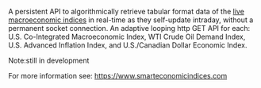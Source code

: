 A persistent API to algorithmically retrieve tabular format data of the [live macroeconomic indices](https://www.smarteconomicindices.com) in real-time as they self-update intraday, without a permanent socket connection. An adaptive looping http GET API for each: U.S. Co-Integrated Macroeconomic Index, WTI Crude Oil Demand Index, U.S. Advanced Inflation Index, and U.S./Canadian Dollar Economic Index. 

Note:still in development

For more information see: https://www.smarteconomicindices.com
